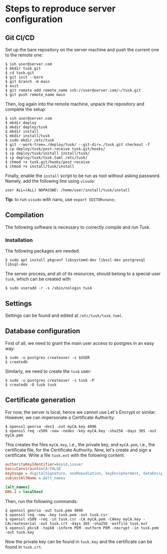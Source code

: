 # Steps to reproduce server configuration

## Git CI/CD

Set up the bare repository on the server machine and push the current one to the remote one:
```shell
$ ssh user@server.com
$ mkdir tusk.git
$ cd tusk.git
$ git init --bare
$ git branch -m main
$ exit
$ git remote add remote_name ssh://user@server.com/~/tusk.git
$ git push remote_name main
```
Then, log again into the remote machine, unpack the repository and complete the setup:
```shell
$ ssh user@server.com
$ mkdir deploy
$ mkdir deploy/tusk
$ mkdir install
$ mkdir install/tusk
$ sudo mkdir /etc/tusk
$ git --work-tree=./deploy/tusk/ --git-dir=./tusk.git checkout -f
$ cp deploy/tusk/post-receive tusk.git/hooks/
$ cp deploy/tusk/install install/tusk/
$ cp deploy/tusk/tusk.toml /etc/tusk/
$ chmod +x tusk.git/hooks/post-receive
$ chmod +x install/tusk/install 
```
Finally, enable the `install` script to be run as root without asking password.
Namely, add the following line using `visudo`:
```
user ALL=(ALL) NOPASSWD: /home/user/install/tusk/install
```
**Tip:** to run `visudo` with nano, use `export EDITOR=nano;`

## Compilation

The following software is necessary to correctly compile and run Tusk.

### Installation

The following packages are needed.
```shell
$ sudo apt install pkgconf libsystemd-dev libssl-dev postgresql libsql-dev
```
The server process, and all of its resources, should belong to a special user `tusk`, which can be created with
```shell
$ sudo useradd -r -s /sbin/nologin tusk
```

## Settings

Settings can be found and edited at `/etc/tusk/tusk.toml`.

## Database configuration

First of all, we need to grant the main user access to postgres in an easy way:
```shell
$ sudo -u postgres createuser -s $USER
$ createdb
```
Similarly, we need to create the `tusk` user:
```shell
$ sudo -u postgres createuser -s tusk -P
$ createdb -O tusk tusk
```

## Certificate generation

For now, the server is local, hence we cannot use Let's Encrypt or similar.
However, we can impersonate a Certificate Authority:
```shell
$ openssl genrsa -des3 -out myCA.key 4096
$ openssl req -x509 -new -nodes -key myCA.key -sha256 -days 365 -out myCA.pem
```
This creates the files `myCA.key`, i.e., the private key, and `myCA.pem`, i.e., the certificate file, for the
Certificate Authority.
Now, let's create and sign a certificate.
Write a file `tusk.ext` with the following content.
```ini
authorityKeyIdentifier=keyid,issuer
basicConstraints=CA:FALSE
keyUsage = digitalSignature, nonRepudiation, keyEncipherment, dataEncipherment
subjectAltName = @alt_names

[alt_names]
DNS.1 = localhost
```
Then, run the following commands:
```shell
$ openssl genrsa -out tusk.pem 4096
$ openssl req -new -key tusk.pem -out tusk.csr
$ openssl x509 -req -in tusk.csr -CA myCA.pem -CAkey myCA.key -CAcreateserial -out tusk.crt -days 365 -sha256 -extfile tusk.ext
$ openssl pkcs8 -topk8 -inform PEM -outform PEM -nocrypt -in tusk.pem -out tusk.key
```
Now the private key can be found in `tusk.key` and the certificate can be found in `tusk.crt`.